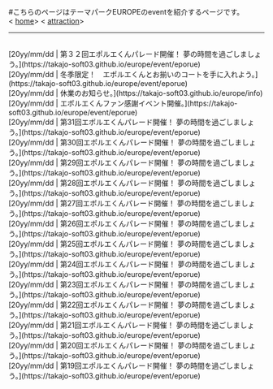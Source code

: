 #こちらのページはテーマパークEUROPEのeventを紹介するページです。<br>
<
[home](https://takajo-soft03.github.io/europe/)>
<
[attraction](https://takajo-soft03.github.io/europe/attraction)> <br>
<hr>
<br>
[20yy/mm/dd | 第３２回エポルエくんパレード開催！ 夢の時間を過ごしましょう。](https://takajo-soft03.github.io/europe/event/eporue)<br>
[20yy/mm/dd | 冬季限定！　エポルエくんとお揃いのコートを手に入れよう。](https://takajo-soft03.github.io/europe/event/eporue)<br>
[20yy/mm/dd | 休業のお知らせ。](https://takajo-soft03.github.io/europe/info)<br>
[20yy/mm/dd | エポルエくんファン感謝イベント開催。](https://takajo-soft03.github.io/europe/event/eporue)<br>
[20yy/mm/dd | 第31回エポルエくんパレード開催！ 夢の時間を過ごしましょう。](https://takajo-soft03.github.io/europe/event/eporue)<br>
[20yy/mm/dd | 第30回エポルエくんパレード開催！ 夢の時間を過ごしましょう。](https://takajo-soft03.github.io/europe/event/eporue)<br>
[20yy/mm/dd | 第29回エポルエくんパレード開催！ 夢の時間を過ごしましょう。](https://takajo-soft03.github.io/europe/event/eporue)<br>
[20yy/mm/dd | 第28回エポルエくんパレード開催！ 夢の時間を過ごしましょう。](https://takajo-soft03.github.io/europe/event/eporue)<br>
[20yy/mm/dd | 第27回エポルエくんパレード開催！ 夢の時間を過ごしましょう。](https://takajo-soft03.github.io/europe/event/eporue)<br>
[20yy/mm/dd | 第26回エポルエくんパレード開催！ 夢の時間を過ごしましょう。](https://takajo-soft03.github.io/europe/event/eporue)<br>
[20yy/mm/dd | 第25回エポルエくんパレード開催！ 夢の時間を過ごしましょう。](https://takajo-soft03.github.io/europe/event/eporue)<br>
[20yy/mm/dd | 第24回エポルエくんパレード開催！ 夢の時間を過ごしましょう。](https://takajo-soft03.github.io/europe/event/eporue)<br>
[20yy/mm/dd | 第23回エポルエくんパレード開催！ 夢の時間を過ごしましょう。](https://takajo-soft03.github.io/europe/event/eporue)<br>
[20yy/mm/dd | 第22回エポルエくんパレード開催！ 夢の時間を過ごしましょう。](https://takajo-soft03.github.io/europe/event/eporue)<br>
[20yy/mm/dd | 第21回エポルエくんパレード開催！ 夢の時間を過ごしましょう。](https://takajo-soft03.github.io/europe/event/eporue)<br>
[20yy/mm/dd | 第20回エポルエくんパレード開催！ 夢の時間を過ごしましょう。](https://takajo-soft03.github.io/europe/event/eporue)<br>
[20yy/mm/dd | 第19回エポルエくんパレード開催！ 夢の時間を過ごしましょう。](https://takajo-soft03.github.io/europe/event/eporue)<br>
